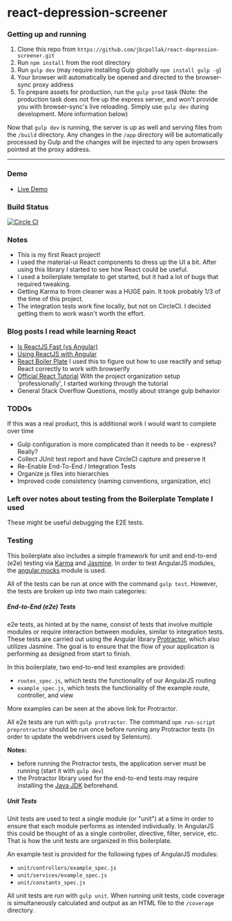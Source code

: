 react-depression-screener
=====================================

### Getting up and running

1. Clone this repo from `https://github.com/jbcpollak/react-depression-screener.git`
2. Run `npm install` from the root directory
3. Run `gulp dev` (may require installing Gulp globally `npm install gulp -g`)
4. Your browser will automatically be opened and directed to the browser-sync proxy address
5. To prepare assets for production, run the `gulp prod` task (Note: the production task does not fire up the express server, and won't provide you with browser-sync's live reloading. Simply use `gulp dev` during development. More information below)

Now that `gulp dev` is running, the server is up as well and serving files from the `/build` directory. Any changes in the `/app` directory will be automatically processed by Gulp and the changes will be injected to any open browsers pointed at the proxy address.

---

### Demo

* [Live Demo](http://jbcpollak.github.io/react-depression-screener/)

### Build Status

[![Circle CI](https://circleci.com/gh/jbcpollak/react-depression-screener.svg?style=svg)](https://circleci.com/gh/jbcpollak/react-depression-screener)

### Notes

*  This is my first React project!
*  I used the material-ui React components to dress up the UI a bit. After using this library I started to see how React could be useful.
*  I used a boilerplate template to get started, but it had a lot of bugs that required tweaking.
*  Getting Karma to from cleaner was a HUGE pain. It took probably 1/3 of the time of this project.
*  The integration tests work fine locally, but not on CircleCI. I decided getting them to work wasn't worth the effort.

### Blog posts I read while learning React

*  [Is ReactJS Fast (vs Angular)](http://blog.500tech.com/is-reactjs-fast/)
*  [Using ReactJS with Angular](http://blog.500tech.com/using-reactjs-with-angularjs)
*  [React Boiler Plate](https://github.com/christianalfoni/react-app-boilerplate)
    I used this to figure out how to use reactify and setup React correctly to work with browserify
*  [Official React Tutorial](http://facebook.github.io/react/docs/tutorial.html)
    With the project organization setup 'professionally', I started working through the tutorial
*  General Stack Overflow Questions, mostly about strange gulp behavior

### TODOs

If this was a real product, this is additional work I would want to complete over time

*   Gulp configuration is more complicated than it needs to be - express? Really?
*   Collect JUnit test report and have CircleCI capture and preserve it
*   Re-Enable End-To-End / Integration Tests
*   Organize js files into hierarchies
*   Improved code consistency (naming conventions, organization, etc)


### Left over notes about testing from the Boilerplate Template I used

These might be useful debugging the E2E tests.

### Testing

This boilerplate also includes a simple framework for unit and end-to-end (e2e) testing via [Karma](http://karma-runner.github.io/) and [Jasmine](http://jasmine.github.io/). In order to test AngularJS modules, the [angular.mocks](https://docs.angularjs.org/api/ngMock/object/angular.mock) module is used.

All of the tests can be run at once with the command `gulp test`. However, the tests are broken up into two main categories:

##### End-to-End (e2e) Tests

e2e tests, as hinted at by the name, consist of tests that involve multiple modules or require interaction between modules, similar to integration tests. These tests are carried out using the Angular library [Protractor](https://github.com/angular/protractor), which also utilizes Jasmine. The goal is to ensure that the flow of your application is performing as designed from start to finish.

In this boilerplate, two end-to-end test examples are provided:

- `routes_spec.js`, which tests the functionality of our AngularJS routing
- `example_spec.js`, which tests the functionality of the example route, controller, and view

More examples can be seen at the above link for Protractor.

All e2e tests are run with `gulp protractor`. The command `npm run-script preprotractor` should be run once before running any Protractor tests (in order to update the webdrivers used by Selenium).

**Notes:**

- before running the Protractor tests, the application server must be running (start it with `gulp dev`)
- the Protractor library used for the end-to-end tests may require installing the [Java JDK](http://www.oracle.com/technetwork/java/javase/downloads/index-jsp-138363.html) beforehand.

##### Unit Tests

Unit tests are used to test a single module (or "unit") at a time in order to ensure that each module performs as intended individually. In AngularJS this could be thought of as a single controller, directive, filter, service, etc. That is how the unit tests are organized in this boilerplate.

An example test is provided for the following types of AngularJS modules:

- `unit/controllers/example_spec.js`
- `unit/services/example_spec.js`
- `unit/constants_spec.js`

All unit tests are run with `gulp unit`. When running unit tests, code coverage is simultaneously calculated and output as an HTML file to the `/coverage` directory.
